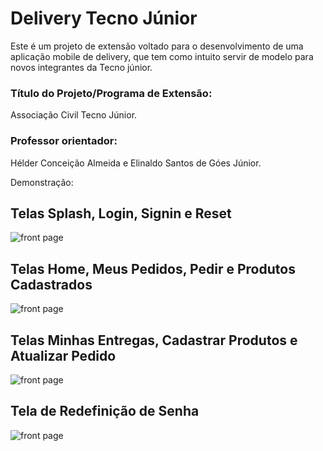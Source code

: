 # Delivery Tecno Júnior
Este é um projeto de extensão voltado para o desenvolvimento de uma aplicação mobile de delivery, que tem como intuito servir de modelo para novos integrantes da Tecno júnior.

### Título do Projeto/Programa de Extensão: 
Associação Civil Tecno Júnior.

### Professor orientador: 
Hélder Conceição Almeida e Elinaldo Santos de Góes Júnior.

Demonstração:

## Telas Splash, Login, Signin e Reset 
![front page](https://github.com/WelvisSS/Delivery-Tecno-Junior/blob/main/Demo/demo_1.png)
## Telas Home, Meus Pedidos, Pedir e Produtos Cadastrados
![front page](https://github.com/WelvisSS/Delivery-Tecno-Junior/blob/main/Demo/demo_2.png)
## Telas Minhas Entregas, Cadastrar Produtos e Atualizar Pedido
![front page](https://github.com/WelvisSS/Delivery-Tecno-Junior/blob/main/Demo/demo_3.png)
## Tela de Redefinição de Senha
![front page](https://github.com/WelvisSS/Delivery-Tecno-Junior/blob/main/Demo/demo_4.png)